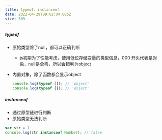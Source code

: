 ```yaml
---
title: typeof、instanceof
date: 2022-04-29T09:02:04.085Z
size: 509
---
```

##### typeof

- 原始类型除了null，都可以正确判断

  - js初期为了性能考虑，使用低位存储变量的类型信息，000 开头代表是对象，null是全零，所以会错判为object

- 内置对象，除了函数都会显示object

  ```javascript
  console.log(typeof []); // 'object'
  console.log(typeof {}); // 'object'
  ```

##### instanceof

- 通过原型链进行判断
- 原始类型无法判断

```javascript
var str = 1
console.log(str instanceof Number); // false
```

